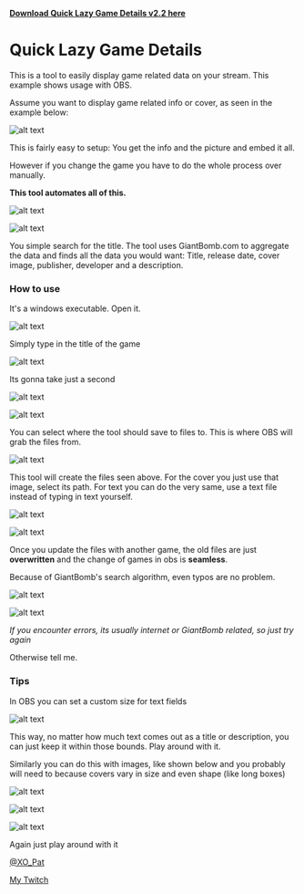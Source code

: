 **[Download Quick Lazy Game Details v2.2 here](https://github.com/PatrikSchulze/Quick_Lazy_Game_Details/raw/master/QuickLazyGameDetails.exe "Download Quick Lazy Game Details v2.2 here")**



# Quick Lazy Game Details

This is a tool to easily display game related data on your stream. This example shows usage with OBS.

Assume you want to display game related info or cover, as seen in the example below:


![alt text](https://github.com/PatrikSchulze/Quick_Lazy_Game_Details/blob/master/1.jpg "Easy app")


This is fairly easy to setup: You get the info and the picture and embed it all.

However if you change the game you have to do the whole process over manually.

**This tool automates all of this.**


![alt text](https://github.com/PatrikSchulze/Quick_Lazy_Game_Details/blob/master/overview.jpg "The App")


![alt text](https://github.com/PatrikSchulze/Quick_Lazy_Game_Details/blob/master/2.jpg "Automation")


You simple search for the title. The tool uses GiantBomb.com to aggregate the data and finds all the data you would want:
Title, release date, cover image, publisher, developer and a description.



### How to use

It's a windows executable. Open it. 


![alt text](https://github.com/PatrikSchulze/Quick_Lazy_Game_Details/blob/master/exeicon.jpg "Open the app")


Simply type in the title of the game


![alt text](https://github.com/PatrikSchulze/Quick_Lazy_Game_Details/blob/master/searchfield.jpg "Type in your title")


Its gonna take just a second


![alt text](https://github.com/PatrikSchulze/Quick_Lazy_Game_Details/blob/master/findinggames.jpg "Wait")


![alt text](https://github.com/PatrikSchulze/Quick_Lazy_Game_Details/blob/master/update-files.jpg "Click this")


You can select where the tool should save to files to. This is where OBS will grab the files from.


![alt text](https://github.com/PatrikSchulze/Quick_Lazy_Game_Details/blob/master/files.jpg "Exported files")


This tool will create the files seen above.
For the cover you just use that image, select its path.
For text you can do the very same, use a text file instead of typing in text yourself.


![alt text](https://github.com/PatrikSchulze/Quick_Lazy_Game_Details/blob/master/obs_textfield-details.jpg "Embed text files")


![alt text](https://github.com/PatrikSchulze/Quick_Lazy_Game_Details/blob/master/obs_filepaths.jpg "Embed text files")


Once you update the files with another game, the old files are just **overwritten** and the change of games in obs is **seamless**.

Because of GiantBomb's search algorithm, even typos are no problem.


![alt text](https://github.com/PatrikSchulze/Quick_Lazy_Game_Details/blob/master/typo.jpg "Typos")


![alt text](https://static-cdn.jtvnw.net/emoticons/v1/88/1.0 "PogChamp")



_If you encounter errors, its usually internet or GiantBomb related, so just try again_

Otherwise tell me.


### Tips

In OBS you can set a custom size for text fields


![alt text](https://github.com/PatrikSchulze/Quick_Lazy_Game_Details/blob/master/obs_textSize.jpg "Custom text area size")


This way, no matter how much text comes out as a title or description, you can just keep it within those bounds. Play around with it.

Similarly you can do this with images, like shown below and you probably will need to because covers vary in size and even shape (like long boxes)


![alt text](https://github.com/PatrikSchulze/Quick_Lazy_Game_Details/blob/master/obs_image_stretch0.jpg "Image sizes")


![alt text](https://github.com/PatrikSchulze/Quick_Lazy_Game_Details/blob/master/obs_image_stretch.jpg "Image sizes")


![alt text](https://github.com/PatrikSchulze/Quick_Lazy_Game_Details/blob/master/obs_image_stretch2.jpg "Image sizes")


Again just play around with it




[@XO_Pat](https://twitter.com/XO_Pat)


[My Twitch](https://www.twitch.tv/khaos_cero)

